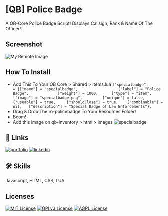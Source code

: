 
# [QB] Police Badge

A QB-Core Police Badge Script!
Displays Callsign, Rank & Name Of The Officer!

## Screenshot
![My Remote Image](https://cdn.discordapp.com/attachments/992322942933418024/1074427349610811392/image.png)
## How To Install

- Add This To Your QB Core > Shared > Items.lua	
`["specialbadge"]                 = {["name"] = "specialbadge",                  ["label"] = "Police Badge",             ["weight"] = 1000,      ["type"] = "item",      ["image"] = "specialbadge.png",         ["unique"] = false,     ["useable"] = true,     ["shouldClose"] = true,    ["combinable"] = nil,   ["description"] = "Special Badge of Law Enforcements"},`
- Drag & Drop The ro-policebadge To Your Resources Folder!
- Boom!
- Add this image on qb-inventory > html > images
![specialbadge](https://user-images.githubusercontent.com/73050572/218711288-bb196a5e-e671-4db9-a2de-0d39b16f5086.png)

## 🔗 Links
[![portfolio](https://img.shields.io/badge/my_portfolio-000?style=for-the-badge&logo=ko-fi&logoColor=white)](https://linktr.ee/roski123)
[![linkedin](https://img.shields.io/badge/instagram-0A66C2?style=for-the-badge&logo=instagram&logoColor=white)](https://www.instagram.com/parikshitgg/)



## 🛠 Skills
Javascript, HTML, CSS, LUA


## Licenses

[![MIT License](https://img.shields.io/badge/License-MIT-green.svg)](https://choosealicense.com/licenses/mit/)
[![GPLv3 License](https://img.shields.io/badge/License-GPL%20v3-yellow.svg)](https://opensource.org/licenses/)
[![AGPL License](https://img.shields.io/badge/license-AGPL-blue.svg)](http://www.gnu.org/licenses/agpl-3.0)

